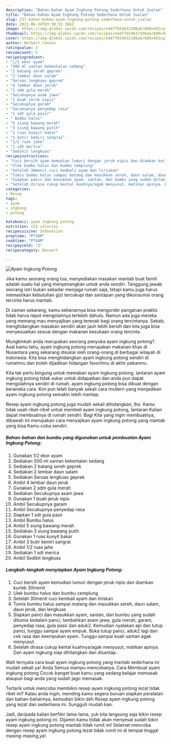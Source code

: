 ```yaml
---
description: "Bahan-bahan Ayam Ingkung Potong Sederhana Untuk Jualan"
title: "Bahan-bahan Ayam Ingkung Potong Sederhana Untuk Jualan"
slug: 237-bahan-bahan-ayam-ingkung-potong-sederhana-untuk-jualan
date: 2021-06-24T03:38:53.366Z
image: https://img-global.cpcdn.com/recipes/e44ffb54632108a6/680x482cq70/ayam-ingkung-potong-foto-resep-utama.jpg
thumbnail: https://img-global.cpcdn.com/recipes/e44ffb54632108a6/680x482cq70/ayam-ingkung-potong-foto-resep-utama.jpg
cover: https://img-global.cpcdn.com/recipes/e44ffb54632108a6/680x482cq70/ayam-ingkung-potong-foto-resep-utama.jpg
author: Herbert Cannon
ratingvalue: 3
reviewcount: 5
recipeingredient:
- "1/2 ekor ayam"
- "500 ml santan kekentalan sedang"
- "2 batang sereh geprek"
- "2 lembar daun salam"
- "Seruas lengkuas geprek"
- "4 lembar daun jeruk"
- "2 sdm gula merah"
- "Secukupnya asam jawa"
- "1 buah jeruk nipis"
- "Secukupnya garam"
- "Secukupnya penyedap rasa"
- "1 sdt gula pasir"
- " Bumbu halus"
- "5 siung bawang merah"
- "3 siung bawang putih"
- "1 ruas kunyit bakar"
- "3 butir kemiri sangrai"
- "1/2 ruas jahe"
- "1 sdt merica"
- "Sedikit lengkuas"
recipeinstructions:
- "Cuci bersih ayam kemudian lumuri dengan jeruk nipis dan diamkan kurleb 30menit"
- "Ulek bumbu halus dan bumbu cemplung"
- "Setelah 30menit cuci kembali ayam dan tiriskan"
- "Tumis bumbu halus sampai matang dan masukkan sereh, daun salam, daun jeruk, dan lengkuas"
- "Siapkan panci dan masukkan ayam, santan, dan bumbu yang sudah ditumis kedalam panci, tambahkan asam jawa, gula merah, garam, penyedap rasa, gula pasir dan aduk2. Kemudian nyalakan api dan tutup panci, tunggu sampai ayam empuk. Buka tutup panci, aduk2 lagi dan cek rasa dan keempukan ayam. Tunggu sampai kuah santan agak menyusut."
- "Setelah dirasa cukup kental kuahnya/agak menyusut, matikan apinya. Dan ayam ingkung siap dihilangkan dan disantap.."
categories:
- Resep
tags:
- ayam
- ingkung
- potong

katakunci: ayam ingkung potong 
nutrition: 132 calories
recipecuisine: Indonesian
preptime: "PT30M"
cooktime: "PT44M"
recipeyield: "2"
recipecategory: Dessert

---
```



![Ayam Ingkung Potong](https://img-global.cpcdn.com/recipes/e44ffb54632108a6/680x482cq70/ayam-ingkung-potong-foto-resep-utama.jpg)

Jika kamu seorang orang tua, menyediakan masakan mantab buat famili adalah suatu hal yang menyenangkan untuk anda sendiri. Tanggung jawab seorang istri bukan sekadar menjaga rumah saja, tetapi kamu juga harus memastikan kebutuhan gizi tercukupi dan santapan yang dikonsumsi orang tercinta harus mantab.

Di zaman  sekarang, kamu sebenarnya bisa mengorder panganan praktis tidak harus repot mengolahnya terlebih dahulu. Namun ada juga mereka yang memang mau menyajikan yang terenak bagi orang tercintanya. Sebab, menghidangkan masakan sendiri akan jauh lebih bersih dan kita juga bisa menyesuaikan sesuai dengan makanan kesukaan orang tercinta. 



Mungkinkah anda merupakan seorang penyuka ayam ingkung potong?. Asal kamu tahu, ayam ingkung potong merupakan makanan khas di Nusantara yang sekarang disukai oleh orang-orang di berbagai wilayah di Indonesia. Kita bisa menghidangkan ayam ingkung potong sendiri di rumahmu dan boleh dijadikan hidangan favoritmu di akhir pekanmu.

Kita tak perlu bingung untuk memakan ayam ingkung potong, lantaran ayam ingkung potong tidak sukar untuk didapatkan dan anda pun dapat mengolahnya sendiri di rumah. ayam ingkung potong bisa dibuat dengan beraneka cara. Kini pun telah banyak sekali cara modern yang menjadikan ayam ingkung potong semakin lebih mantap.

Resep ayam ingkung potong juga mudah sekali dihidangkan, lho. Kamu tidak usah ribet-ribet untuk membeli ayam ingkung potong, lantaran Kalian dapat membuatnya di rumah sendiri. Bagi Kita yang ingin membuatnya, dibawah ini merupakan cara menyajikan ayam ingkung potong yang mantab yang bisa Kamu coba sendiri.

<!--inarticleads1-->

##### Bahan-bahan dan bumbu yang digunakan untuk pembuatan Ayam Ingkung Potong:

1. Gunakan 1/2 ekor ayam
1. Sediakan 500 ml santan kekentalan sedang
1. Sediakan 2 batang sereh geprek
1. Sediakan 2 lembar daun salam
1. Sediakan Seruas lengkuas geprek
1. Ambil 4 lembar daun jeruk
1. Gunakan 2 sdm gula merah
1. Sediakan Secukupnya asam jawa
1. Gunakan 1 buah jeruk nipis
1. Ambil Secukupnya garam
1. Ambil Secukupnya penyedap rasa
1. Siapkan 1 sdt gula pasir
1. Ambil  Bumbu halus
1. Ambil 5 siung bawang merah
1. Sediakan 3 siung bawang putih
1. Gunakan 1 ruas kunyit bakar
1. Ambil 3 butir kemiri sangrai
1. Ambil 1/2 ruas jahe
1. Sediakan 1 sdt merica
1. Ambil Sedikit lengkuas




<!--inarticleads2-->

##### Langkah-langkah menyiapkan Ayam Ingkung Potong:

1. Cuci bersih ayam kemudian lumuri dengan jeruk nipis dan diamkan kurleb 30menit
1. Ulek bumbu halus dan bumbu cemplung
1. Setelah 30menit cuci kembali ayam dan tiriskan
1. Tumis bumbu halus sampai matang dan masukkan sereh, daun salam, daun jeruk, dan lengkuas
1. Siapkan panci dan masukkan ayam, santan, dan bumbu yang sudah ditumis kedalam panci, tambahkan asam jawa, gula merah, garam, penyedap rasa, gula pasir dan aduk2. Kemudian nyalakan api dan tutup panci, tunggu sampai ayam empuk. Buka tutup panci, aduk2 lagi dan cek rasa dan keempukan ayam. Tunggu sampai kuah santan agak menyusut.
1. Setelah dirasa cukup kental kuahnya/agak menyusut, matikan apinya. Dan ayam ingkung siap dihilangkan dan disantap..




Wah ternyata cara buat ayam ingkung potong yang mantab sederhana ini mudah sekali ya! Anda Semua mampu mencobanya. Cara Membuat ayam ingkung potong Cocok banget buat kamu yang sedang belajar memasak ataupun bagi anda yang sudah jago memasak.

Tertarik untuk mencoba membikin resep ayam ingkung potong lezat tidak ribet ini? Kalau anda ingin, mending kamu segera buruan siapkan peralatan dan bahan-bahannya, kemudian bikin deh Resep ayam ingkung potong yang lezat dan sederhana ini. Sungguh mudah kan. 

Jadi, daripada kalian berfikir lama-lama, yuk kita langsung saja bikin resep ayam ingkung potong ini. Dijamin kamu tiidak akan menyesal sudah bikin resep ayam ingkung potong mantab tidak rumit ini! Selamat mencoba dengan resep ayam ingkung potong lezat tidak rumit ini di tempat tinggal masing-masing,ya!.

